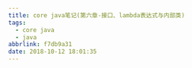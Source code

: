 ```yaml
---
title: core java笔记(第六章-接口、lambda表达式与内部类)
tags:
  - core java
  - java
abbrlink: f7db9a31
date: 2018-10-12 18:01:35
---
```


